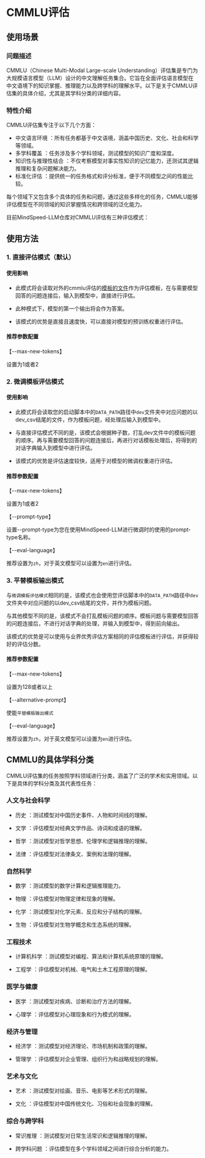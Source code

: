 # CMMLU评估

## 使用场景

### 问题描述
CMMLU（Chinese Multi-Modal Large-scale Understanding）评估集是专门为大规模语言模型（LLM）设计的中文理解任务集合。它旨在全面评估语言模型在中文语境下的知识掌握、推理能力以及跨学科的理解水平。以下是关于CMMLU评估集的具体介绍，尤其是其学科分类的详细内容。

### 特性介绍

CMMLU评估集专注于以下几个方面：
 - 中文语言环境 ：所有任务都基于中文语境，涵盖中国历史、文化、社会和科学等领域。
 - 多学科覆盖 ：任务涉及多个学科领域，测试模型的知识广度和深度。
 - 知识性与推理性结合 ：不仅考察模型对事实性知识的记忆能力，还测试其逻辑推理和复杂问题解决能力。
 - 标准化评估 ：提供统一的任务格式和评分标准，便于不同模型之间的性能比较。

每个领域下又包含多个具体的任务和问题，通过这些多样化的任务，CMMLU能够评估模型在不同领域的知识掌握情况和跨领域的泛化能力。


目前MindSpeed-LLM仓库对CMMLU评估有三种评估模式：

## 使用方法

### 1. 直接评估模式（默认）

#### 使用影响

 - 此模式将会读取对外的cmmlu评估的[模板的文件](../../../../../mindspeed_llm/tasks/evaluation/eval_impl/fewshot_template/cmmlu_5shot_template.json)作为评估模板，在与需要模型回答的问题连接后，输入到模型中，直接进行评估。

 - 此种模式下，模型的第一个输出将会作为答案。

 - 该模式的优势是直接且速度快，可以直接对模型的预训练权重进行评估。

#### 推荐参数配置

【--max-new-tokens】

设置为1或者2

### 2. 微调模板评估模式

#### 使用影响

 - 此模式将会读取您的启动脚本中的`DATA_PATH`路径中`dev`文件夹中对应问题的以dev_csv结尾的文件，作为模板问题，经处理后输入到模型中。

 - 与直接评估模式不同的是，该模式会根据种子数，打乱dev文件中的模板问题的顺序。再与需要模型回答的问题连接后，再进行对话模板处理后，将得到的对话字典输入到模型中进行评估。

 - 该模式的优势是评估速度较快，适用于对模型的微调权重进行评估。

#### 推荐参数配置

【--max-new-tokens】

设置为1或者2

【--prompt-type】

设置--prompt-type为您在使用MindSpeed-LLM进行微调时的使用的prompt-type名称。

【--eval-language】

推荐设置为`zh`，对于英文模型可以设置为`en`进行评估。

### 3. 平替模板输出模式

与`微调模板评估模式`相同的是，该模式也会使用您评估脚本中的`DATA_PATH`路径中`dev`文件夹中对应问题的以dev_csv结尾的文件，并作为模板问题。

与其他模型不同的是，该模式不会打乱模板问题的顺序。模板问题与需要模型回答的问题连接后，不进行对话字典的处理，并输入到模型中，得到前向输出。

该模式的优势是可以使用与业界优秀评估方案相同的评估模板进行评估，并获得较好的评估分数。

#### 推荐参数配置

【--max-new-tokens】

设置为128或者以上

【--alternative-prompt】

使能`平替模板输出模式`

【--eval-language】

推荐设置为`zh`，对于英文模型可以设置为`en`进行评估。

## CMMLU的具体学科分类

CMMLU评估集的任务按照学科领域进行分类，涵盖了广泛的学术和实用领域。以下是具体的学科分类及其代表性任务：

### 人文与社会科学
 - 历史 ：测试模型对中国历史事件、人物和时间线的理解。

 - 文学 ：评估模型对经典文学作品、诗词和成语的理解。

 - 哲学 ：测试模型对哲学思想、伦理学和逻辑推理的理解。

 - 法律 ：评估模型对法律条文、案例和法理的理解。
### 自然科学
 - 数学 ：测试模型的数学计算和逻辑推理能力。

 - 物理 ：评估模型对物理定律和现象的理解。

 - 化学 ：测试模型对化学元素、反应和分子结构的理解。

 - 生物 ：评估模型对生物学概念和生态系统的理解。
### 工程技术
 - 计算机科学 ：测试模型对编程、算法和计算机系统原理的理解。

 - 工程学 ：评估模型对机械、电气和土木工程原理的理解。
### 医学与健康
 - 医学 ：测试模型对疾病、诊断和治疗方法的理解。

 - 心理学 ：评估模型对心理现象和行为模式的理解。
### 经济与管理
 - 经济学 ：测试模型对经济理论、市场机制和政策的理解。

 - 管理学 ：评估模型对企业管理、组织行为和战略规划的理解。
### 艺术与文化
 - 艺术 ：测试模型对绘画、音乐、电影等艺术形式的理解。

 - 文化 ：评估模型对中国传统文化、习俗和社会现象的理解。
### 综合与跨学科
 - 常识推理 ：测试模型对日常生活常识和逻辑推理的理解。

 - 跨学科问题 ：评估模型在多个学科领域之间进行综合分析的能力。